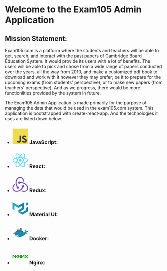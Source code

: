# Welcome to the Exam105 Admin Application


## Mission Statement: 
   Exam105.com is a platform where the students and teachers will be able to get, search, and interact with the past papers of Cambridge Board Education System. It would provide its users with a lot of benefits. The users will be able to pick and chose from a wide range of papers conducted over the years, all the way from 2010, and make a customized pdf book to download and work with it however they may prefer; be it to prepare for the upcoming exams (from students' perspective), or to make new papers (from teachers' perspective). And as we progress, there would be more functionlities provided by the system in future.


The Exam105 Admin Application is made primarily for the purpose of managing the data that would be used in the exam105.com system. This application is bootstrapped with create-react-app. And the technologies it uses are listed down below.
- ### <img src="https://github.com/devicons/devicon/blob/master/icons/javascript/javascript-original.svg" width="50"/> JavaScript:
- ### <img src="https://github.com/devicons/devicon/blob/master/icons/react/react-original.svg" width="50"/> React: 
- ### <img src="https://github.com/devicons/devicon/blob/master/icons/redux/redux-original.svg" width="50"/> Redux:
- ### <img src="https://github.com/devicons/devicon/blob/master/icons/materialui/materialui-original.svg" width="50"/> Material UI:
- ### <img src="https://github.com/devicons/devicon/blob/master/icons/docker/docker-original.svg" width="50"/> Docker: 
- ### <img src="https://github.com/devicons/devicon/blob/master/icons/nginx/nginx-original.svg" width="50"/> Nginx: 
